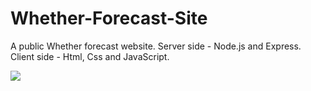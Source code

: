 # Whether-Forecast-Site

A public Whether forecast website. 
Server side - Node.js and Express. 
Client side - Html, Css and JavaScript.

![](Screenshot1.png)
